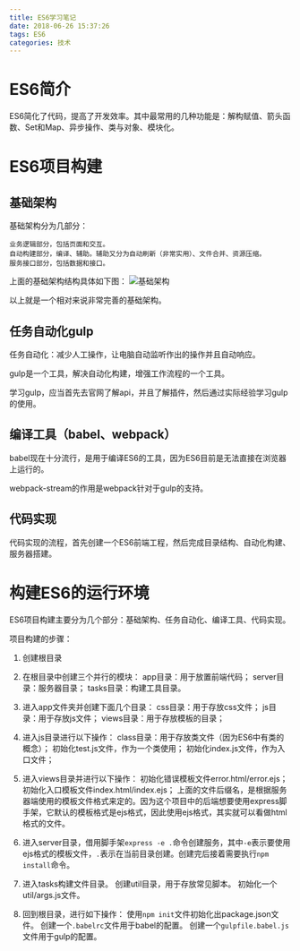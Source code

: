```yaml
---
title: ES6学习笔记
date: 2018-06-26 15:37:26
tags: ES6
categories: 技术
---
```

# ES6简介

ES6简化了代码，提高了开发效率。其中最常用的几种功能是：解构赋值、箭头函数、Set和Map、异步操作、类与对象、模块化。

# ES6项目构建

## 基础架构

基础架构分为几部分：

	业务逻辑部分，包括页面和交互。
	自动构建部分，编译、辅助。辅助又分为自动刷新（非常实用）、文件合并、资源压缩。
	服务接口部分，包括数据和接口。
	
上面的基础架构结构具体如下图：
![基础架构](https://s1.ax1x.com/2018/06/26/PPEJQP.png "基础架构")
	
以上就是一个相对来说非常完善的基础架构。

## 任务自动化gulp

任务自动化：减少人工操作，让电脑自动监听作出的操作并且自动响应。

gulp是一个工具，解决自动化构建，增强工作流程的一个工具。

学习gulp，应当首先去官网了解api，并且了解插件，然后通过实际经验学习gulp的使用。

## 编译工具（babel、webpack）

babel现在十分流行，是用于编译ES6的工具，因为ES6目前是无法直接在浏览器上运行的。

webpack-stream的作用是webpack针对于gulp的支持。

## 代码实现

代码实现的流程，首先创建一个ES6前端工程，然后完成目录结构、自动化构建、服务器搭建。

# 构建ES6的运行环境

ES6项目构建主要分为几个部分：基础架构、任务自动化、编译工具、代码实现。

项目构建的步骤：

1. 创建根目录

2. 在根目录中创建三个并行的模块：
	app目录：用于放置前端代码；
	server目录：服务器目录；
	tasks目录：构建工具目录。

3. 进入app文件夹并创建下面几个目录：
	css目录：用于存放css文件；
	js目录：用于存放js文件；
	views目录：用于存放模板的目录；

4. 进入js目录进行以下操作：
	class目录：用于存放类文件（因为ES6中有类的概念）；
	初始化test.js文件，作为一个类使用；
	初始化index.js文件，作为入口文件；

5. 进入views目录并进行以下操作：
	初始化错误模板文件error.html/error.ejs；
	初始化入口模板文件index.html/index.ejs；
	上面的文件后缀名，是根据服务器端使用的模板文件格式来定的。因为这个项目中的后端想要使用express脚手架，它默认的模板格式是ejs格式，因此使用ejs格式，其实就可以看做html格式的文件。

6. 进入server目录，借用脚手架`express -e .`命令创建服务，其中`-e`表示要使用ejs格式的模板文件，`.`表示在当前目录创建。创建完后接着需要执行`npm install`命令。

7. 进入tasks构建文件目录。
	创建util目录，用于存放常见脚本。
	初始化一个util/args.js文件。

8. 回到根目录，进行如下操作：
	使用`npm init`文件初始化出package.json文件。
	创建一个`.babelrc`文件用于babel的配置。
	创建一个`gulpfile.babel.js`文件用于gulp的配置。
	
